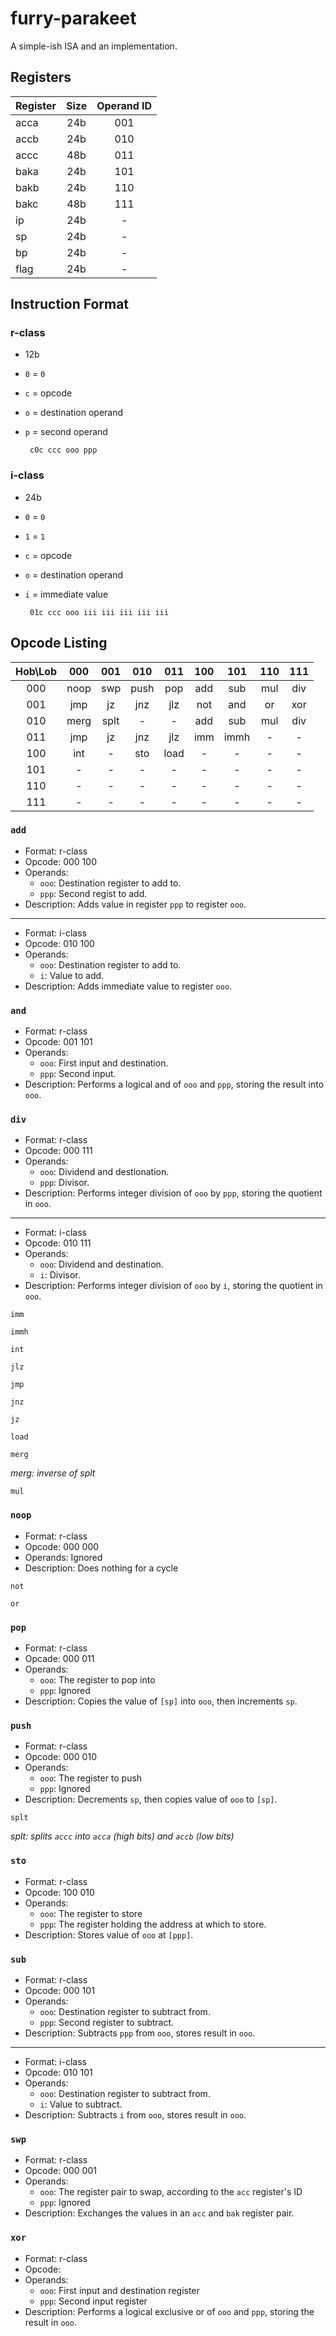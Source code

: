# furry-parakeet
A simple-ish ISA and an implementation.

## Registers

Register | Size | Operand ID
:-   | :-: | :-:
acca | 24b | 001
accb | 24b | 010
accc | 48b | 011
baka | 24b | 101
bakb | 24b | 110
bakc | 48b | 111
ip   | 24b |  -
sp   | 24b |  -
bp   | 24b |  -
flag | 24b |  -

## Instruction Format

### r-class

 - 12b
 - `0` = `0`
 - `c` = opcode
 - `o` = destination operand
 - `p` = second operand

        c0c ccc ooo ppp

### i-class

 - 24b
 - `0` = `0`
 - `1` = `1`
 - `c` = opcode
 - `o` = destination operand
 - `i` = immediate value

        01c ccc ooo iii iii iii iii iii

## Opcode Listing

 Hob\Lob |  000 | 001  | 010  | 011  | 100 | 101  | 110 | 111
   :-:   |  :-: | :-:  | :-:  | :-:  | :-: | :-:  | :-: | :-:
   000   | noop | swp  | push | pop  | add | sub  | mul | div
   001   | jmp  | jz   | jnz  | jlz  | not | and  | or  | xor
   010   | merg | splt |  -   |  -   | add | sub  | mul | div
   011   | jmp  | jz   | jnz  | jlz  | imm | immh |  -  |  -
   100   | int  |  -   | sto  | load |  -  |  -   |  -  |  -
   101   |  -   |  -   |  -   |  -   |  -  |  -   |  -  |  -
   110   |  -   |  -   |  -   |  -   |  -  |  -   |  -  |  -
   111   |  -   |  -   |  -   |  -   |  -  |  -   |  -  |  -

### `add`

 - Format: r-class
 - Opcode: 000 100
 - Operands:
      - `ooo`: Destination register to add to.
      - `ppp`: Second regist to add.
 - Description: Adds value in register `ppp` to register `ooo`.

---

 - Format: i-class
 - Opcode: 010 100
 - Operands:
      - `ooo`: Destination register to add to.
      - `i`: Value to add.
 - Description: Adds immediate value to register `ooo`.

### `and`

 - Format: r-class
 - Opcode: 001 101
 - Operands:
      - `ooo`: First input and destination.
      - `ppp`: Second input.
 - Description: Performs a logical and of `ooo` and `ppp`, storing the result
   into `ooo`.

### `div`

 - Format: r-class
 - Opcode: 000 111
 - Operands:
      - `ooo`: Dividend and destionation.
      - `ppp`: Divisor.
 - Description: Performs integer division of `ooo` by `ppp`, storing the
   quotient in `ooo`.

---

 - Format: i-class
 - Opcode: 010 111
 - Operands:
      - `ooo`: Dividend and destination.
      - `i`: Divisor.
 - Description: Performs integer division of `ooo` by `i`, storing the quotient
   in `ooo`.

`imm`

`immh`

`int`

`jlz`

`jmp`

`jnz`

`jz`

`load`

`merg`

_merg: inverse of splt_

`mul`

### `noop`

 - Format: r-class
 - Opcode: 000 000
 - Operands: Ignored
 - Description: Does nothing for a cycle

`not`

`or`

### `pop`

 - Format: r-class
 - Opcade: 000 011
 - Operands:
      - `ooo`: The register to pop into
      - `ppp`: Ignored
 - Description: Copies the value of `[sp]` into `ooo`, then increments `sp`.

### `push`

 - Format: r-class
 - Opcode: 000 010
 - Operands:
      - `ooo`: The register to push
      - `ppp`: Ignored
 - Description: Decrements `sp`, then copies value of `ooo` to `[sp]`.

`splt`

_splt: splits `accc` into `acca` (high bits) and `accb` (low bits)_

### `sto`

 - Format: r-class
 - Opcode: 100 010
 - Operands:
      - `ooo`: The register to store
      - `ppp`: The register holding the address at which to store.
 - Description: Stores value of `ooo` at `[ppp]`.

### `sub`

 - Format: r-class
 - Opcode: 000 101
 - Operands:
      - `ooo`: Destination register to subtract from.
      - `ppp`: Second register to subtract.
 - Description: Subtracts `ppp` from `ooo`, stores result in `ooo`.

---

 - Format: i-class
 - Opcode: 010 101
 - Operands:
      - `ooo`: Destination register to subtract from.
      - `i`: Value to subtract.
 - Description: Subtracts `i` from `ooo`, stores result in `ooo`.

### `swp`

 - Format: r-class
 - Opcode: 000 001
 - Operands:
      - `ooo`: The register pair to swap, according to the `acc` register's ID
      - `ppp`: Ignored
 - Description: Exchanges the values in an `acc` and `bak` register pair.

### `xor`

 - Format: r-class
 - Opcode: 
 - Operands:
      - `ooo`: First input and destination register
      - `ppp`: Second input register
 - Description: Performs a logical exclusive or of `ooo` and `ppp`, storing the
   result in `ooo`.
